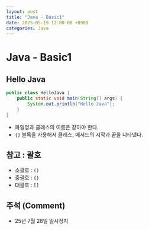 ```yaml
---
layout: post
title: "Java - Basic1"
date: 2025-05-19 12:00:00 +0900
categories: Java
---
```


# Java - Basic1

## Hello Java

```java
public class HelloJava {
	public static void main(String[] args) {
		System.out.println("Hello Java");
	}
}
```

- 파일명과 클래스의 이름은 같아야 한다.
- `{}` 블록을 사용해서 클래스, 메서드의 시작과 끝을 나타낸다.

## 참고 : 괄호

- 소괄호 : `()`
- 중괄호 : `{}`
- 대괄호 : `[]`

## 주석 (Comment)

- 25년 7월 28일 일시정지
